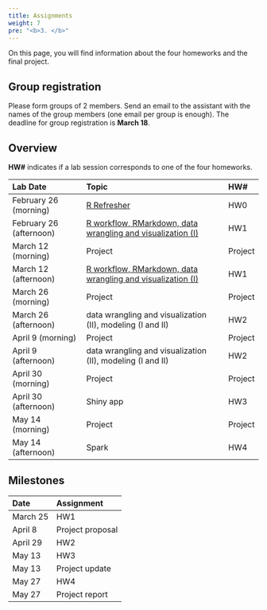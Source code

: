 ```yaml
---
title: Assignments
weight: 7
pre: "<b>3. </b>"
---
```


On this page, you will find information about the four homeworks and the final 
project.


## Group registration
Please form groups of 2 members. Send an email to the assistant with the names of
the group members (one email per group is enough). The deadline for group
registration is **March 18**. 


## Overview

 __HW#__ indicates if a lab session corresponds to one of the four homeworks.

| Lab Date |  Topic | HW#  |
| :---  | :---  | :---  |
| February 26 (morning) |  [ R Refresher](/dsfba_2018/assignments/hw0/) | HW0 |
| February 26 (afternoon) | [R workflow, RMarkdown, data wrangling and visualization (I)](/dsfba_2018/assignments/hw1/)  | HW1 |
| March 12 (morning) | Project | Project |
| March 12 (afternoon) | [R workflow, RMarkdown, data wrangling and visualization (I)](/dsfba_2018/assignments/hw1/) | HW1 |
| March 26 (morning) | Project | Project |
| March 26 (afternoon) | data wrangling and visualization (II), modeling (I and II) | HW2|
| April 9 (morning) | Project | Project |
| April 9 (afternoon) | data wrangling and visualization (II), modeling (I and II) | HW2 |
| April 30 (morning) | Project | Project |
| April 30 (afternoon) |Shiny app |  HW3 |
| May 14 (morning) | Project | Project |
| May 14 (afternoon) | Spark | HW4 | 

## Milestones

| Date |  Assignment |
| :---  | :---  |
| March 25 | HW1 |
| April 8 | Project proposal |
| April 29 | HW2 |
| May 13 | HW3 |
| May 13 | Project update |
| May 27 | HW4 |
| May 27 | Project report |





